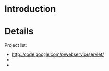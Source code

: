 # Introduction #



# Details #

Project list:
  * http://code.google.com/p/webserviceservlet/
  * 
  * 